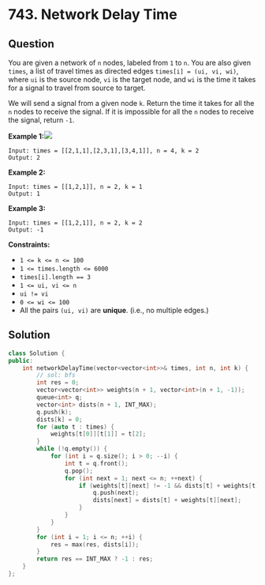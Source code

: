# 743. Network Delay Time

## Question

You are given a network of `n` nodes, labeled from `1` to `n`. You are also given `times`, a list of travel times as directed edges `times[i] = (ui, vi, wi)`, where `ui` is the source node, `vi` is the target node, and `wi` is the time it takes for a signal to travel from source to target.

We will send a signal from a given node `k`. Return the time it takes for all the `n` nodes to receive the signal. If it is impossible for all the `n` nodes to receive the signal, return `-1`.

**Example 1:**![](https://assets.leetcode.com/uploads/2019/05/23/931_example_1.png)

```text
Input: times = [[2,1,1],[2,3,1],[3,4,1]], n = 4, k = 2
Output: 2
```

**Example 2:**

```text
Input: times = [[1,2,1]], n = 2, k = 1
Output: 1
```

**Example 3:**

```text
Input: times = [[1,2,1]], n = 2, k = 2
Output: -1
```

**Constraints:**

* `1 <= k <= n <= 100`
* `1 <= times.length <= 6000`
* `times[i].length == 3`
* `1 <= ui, vi <= n`
* `ui != vi`
* `0 <= wi <= 100`
* All the pairs `(ui, vi)` are **unique**. \(i.e., no multiple edges.\)

## Solution

```cpp
class Solution {
public:
    int networkDelayTime(vector<vector<int>>& times, int n, int k) {
        // sol: bfs
        int res = 0;
        vector<vector<int>> weights(n + 1, vector<int>(n + 1, -1));
        queue<int> q;
        vector<int> dists(n + 1, INT_MAX);
        q.push(k);
        dists[k] = 0;
        for (auto t : times) {
            weights[t[0]][t[1]] = t[2];
        }
        while (!q.empty()) {
            for (int i = q.size(); i > 0; --i) {
                int t = q.front();
                q.pop();
                for (int next = 1; next <= n; ++next) {
                    if (weights[t][next] != -1 && dists[t] + weights[t][next] < dists[next]) {
                        q.push(next);
                        dists[next] = dists[t] + weights[t][next];
                    }
                }
            }
        }
        for (int i = 1; i <= n; ++i) {
            res = max(res, dists[i]);
        }
        return res == INT_MAX ? -1 : res;
    }
};
```


